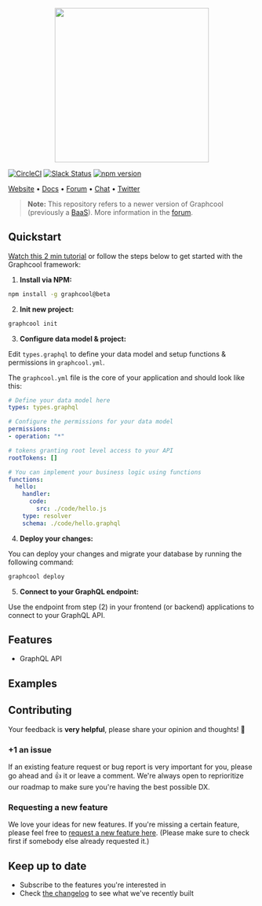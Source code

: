 <p align="center"><a href="https://www.graph.cool"><img src="https://imgur.com/vXOT4eF.png" width="314"></a></p>

[![CircleCI](https://circleci.com/gh/graphcool/graphcool.svg?style=shield)](https://circleci.com/gh/graphcool/graphcool) [![Slack Status](https://slack.graph.cool/badge.svg)](https://slack.graph.cool) [![npm version](https://badge.fury.io/js/graphcool.svg)](https://badge.fury.io/js/graphcool)

[Website](https://www.graph.cool/) • [Docs](https://docs-next.graph.cool/) • [Forum](https://www.graph.cool/forum) • [Chat](https://slack.graph.cool/) • [Twitter](https://twitter.com/graphcool) 

> **Note:** This repository refers to a newer version of Graphcool (previously a [BaaS](https://www.graph.cool/)). More information in the [forum](https://www.graph.cool/forum/t/feedback-new-cli-beta/949).

## Quickstart

[Watch this 2 min tutorial](https://www.youtube.com/watch?v=gg_SJ8a5xpA) or follow the steps below to get started with the Graphcool framework:

1. **Install via NPM:**

  ```sh
  npm install -g graphcool@beta
  ```

2. **Init new project:**

  ```sh
  graphcool init
  ```
  
3. **Configure data model & project:**

  Edit `types.graphql` to define your data model and setup functions & permissions in  `graphcool.yml`.
  
  The `graphcool.yml` file is the core of your application and should look like this:
  
  ```yml
  # Define your data model here
  types: types.graphql

  # Configure the permissions for your data model
  permissions:
  - operation: "*"

  # tokens granting root level access to your API
  rootTokens: []

  # You can implement your business logic using functions
  functions:
    hello:
      handler:
        code:
          src: ./code/hello.js
      type: resolver
      schema: ./code/hello.graphql
  ```
  
4. **Deploy your changes:**

  You can deploy your changes and migrate your database by running the following command:
  
  ```sh
  graphcool deploy
  ```
  
5. **Connect to your GraphQL endpoint:**

  Use the endpoint from step (2) in your frontend (or backend) applications to connect to your GraphQL API.

## Features

* GraphQL API 

## Examples

## Contributing

Your feedback is **very helpful**, please share your opinion and thoughts! 🤔

### +1 an issue

If an existing feature request or bug report is very important for you, please go ahead and :+1: it or leave a comment. We're always open to reprioritize our roadmap to make sure you're having the best possible DX.

### Requesting a new feature

We love your ideas for new features. If you're missing a certain feature, please feel free to [request a new feature here](https://github.com/graphcool/feature-requests/issues/new). (Please make sure to check first if somebody else already requested it.)

## Keep up to date

* Subscribe to the features you're interested in
* Check [the changelog](https://www.graph.cool/docs/faq/graphcool-changelog-chiooo0ahn/) to see what we've recently built
